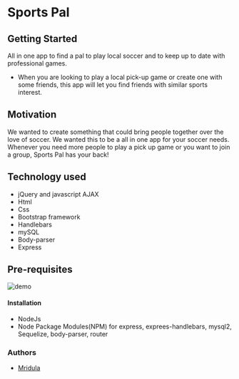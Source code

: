 # Sports Pal
## Getting Started
All in one app to find a pal to play local soccer and to keep up to date with professional games.  

* When you are looking to play a local pick-up game or create one with some friends, this app will let you find friends with similar sports interest.

## Motivation
We wanted to create something that could bring people together over the love of soccer. We wanted this to be a all in one app for your soccer needs. Whenever you need more people to play a pick up game or you want to join a group, Sports Pal has your back! 

## Technology used
* jQuery and javascript AJAX
* Html
* Css
* Bootstrap framework 
* Handlebars
* mySQL
* Body-parser
* Express

## Pre-requisites

![demo](demo.gif)

#### Installation
* NodeJs
* Node Package Modules(NPM) for express, exprees-handlebars, mysql2, Sequelize, body-parser, router

### Authors
* [Mridula](https://github.com/MridulaUdayaShankar)
